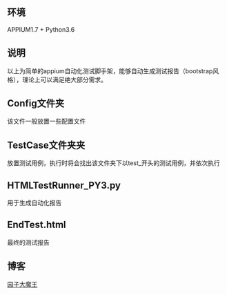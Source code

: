 ## 环境
APPIUM1.7 + Python3.6

## 说明
以上为简单的appium自动化测试脚手架，能够自动生成测试报告（bootstrap风格），理论上可以满足绝大部分需求。

## Config文件夹
该文件一般放置一些配置文件

## TestCase文件夹夹
放置测试用例，执行时将会找出该文件夹下以test_开头的测试用例，并依次执行

## HTMLTestRunner_PY3.py
用于生成自动化报告

## EndTest.html
最终的测试报告

## 博客
[园子大魔王](https://xedgo.com/) 